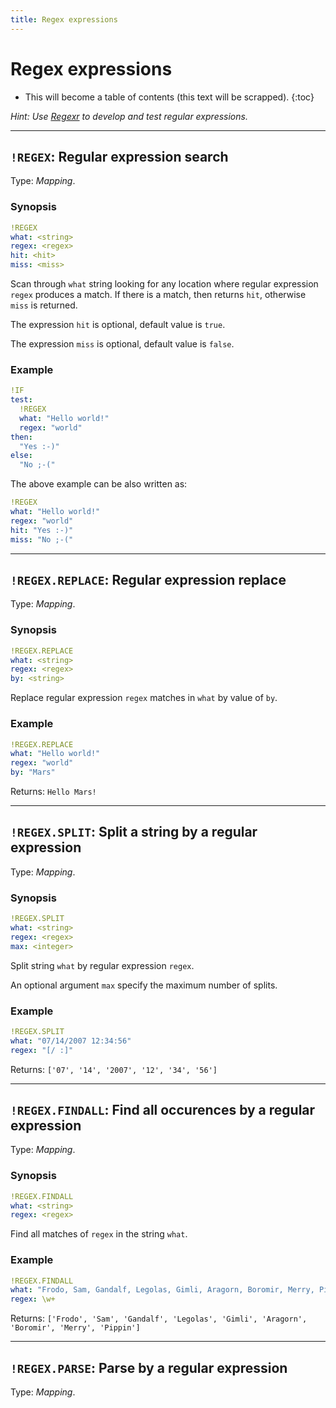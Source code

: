 ```yaml
---
title: Regex expressions
---
```


# Regex expressions

* This will become a table of contents (this text will be scrapped).
{:toc}

_Hint: Use [Regexr](https://regexr.com) to develop and test regular expressions._

--- 

## `!REGEX`: Regular expression search  

Type: _Mapping_.

### Synopsis

```yaml
!REGEX
what: <string>
regex: <regex>
hit: <hit>
miss: <miss>
```

Scan through `what` string looking for any location where regular expression `regex` produces a match.
If there is a match, then returns `hit`, otherwise `miss` is returned.
  
The expression `hit` is optional, default value is `true`.
  
The expression `miss` is optional, default value is `false`.


### Example

```yaml
!IF
test:
  !REGEX
  what: "Hello world!"
  regex: "world"
then:
  "Yes :-)"
else:
  "No ;-("
```

The above example can be also written as:
  
```yaml
!REGEX
what: "Hello world!"
regex: "world"
hit: "Yes :-)"
miss: "No ;-("
```

--- 

## `!REGEX.REPLACE`: Regular expression replace  

Type: _Mapping_.

### Synopsis

```yaml
!REGEX.REPLACE
what: <string>
regex: <regex>
by: <string>
```

Replace regular expression `regex` matches in `what` by value of `by`.


### Example

```yaml
!REGEX.REPLACE
what: "Hello world!"
regex: "world"
by: "Mars"
```

Returns: `Hello Mars!`

--- 

## `!REGEX.SPLIT`: Split a string by a regular expression  

Type: _Mapping_.

### Synopsis

```yaml
!REGEX.SPLIT
what: <string>
regex: <regex>
max: <integer>
```

Split string `what` by regular expression `regex`.

An optional argument `max` specify the maximum number of splits.


### Example

```yaml
!REGEX.SPLIT
what: "07/14/2007 12:34:56"
regex: "[/ :]"
```

Returns: `['07', '14', '2007', '12', '34', '56']`

--- 

## `!REGEX.FINDALL`: Find all occurences by a regular expression  

Type: _Mapping_.

### Synopsis

```yaml
!REGEX.FINDALL
what: <string>
regex: <regex>
```

Find all matches of `regex` in the string `what`.

### Example

```yaml
!REGEX.FINDALL
what: "Frodo, Sam, Gandalf, Legolas, Gimli, Aragorn, Boromir, Merry, Pippin"
regex: \w+
```

Returns: `['Frodo', 'Sam', 'Gandalf', 'Legolas', 'Gimli', 'Aragorn', 'Boromir', 'Merry', 'Pippin']`

---

## `!REGEX.PARSE`: Parse by a regular expression 

Type: _Mapping_.

